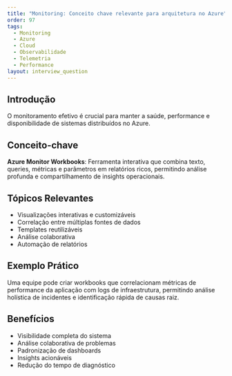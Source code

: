```yaml
---
title: "Monitoring: Conceito chave relevante para arquitetura no Azure"
order: 97
tags:
  - Monitoring
  - Azure
  - Cloud
  - Observabilidade
  - Telemetria
  - Performance
layout: interview_question
---
```


## Introdução

O monitoramento efetivo é crucial para manter a saúde, performance e disponibilidade de sistemas distribuídos no Azure.

## Conceito-chave

**Azure Monitor Workbooks**: Ferramenta interativa que combina texto, queries, métricas e parâmetros em relatórios ricos, permitindo análise profunda e compartilhamento de insights operacionais.

## Tópicos Relevantes

- Visualizações interativas e customizáveis
- Correlação entre múltiplas fontes de dados
- Templates reutilizáveis
- Análise colaborativa
- Automação de relatórios

## Exemplo Prático

Uma equipe pode criar workbooks que correlacionam métricas de performance da aplicação com logs de infraestrutura, permitindo análise holística de incidentes e identificação rápida de causas raiz.

## Benefícios

- Visibilidade completa do sistema
- Análise colaborativa de problemas
- Padronização de dashboards
- Insights acionáveis
- Redução do tempo de diagnóstico

